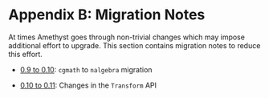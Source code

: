# Appendix B: Migration Notes

At times Amethyst goes through non-trivial changes which may impose additional effort to upgrade. This section contains migration notes to reduce this effort.

* [0.9 to 0.10](b_migration_notes/cgmath_to_nalgebra.html): `cgmath` to `nalgebra` migration

* [0.10 to 0.11](b_migration_notes/transform_api_changes.html): Changes in the `Transform` API
